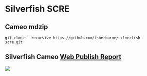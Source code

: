 # Silverfish SCRE

## Cameo mdzip
```
git clone --recursive https://github.com/tsherburne/silverfish-scre.git
```
## Silverfish Cameo [Web Publish Report](https://tsherburne.github.io/silverfish-scre-report/)

<img src="https://tsherburne.github.io/silverfish-scre-report/index_files/_19_0_4_131803cf_1660761297475_84313_44150.jpg">
